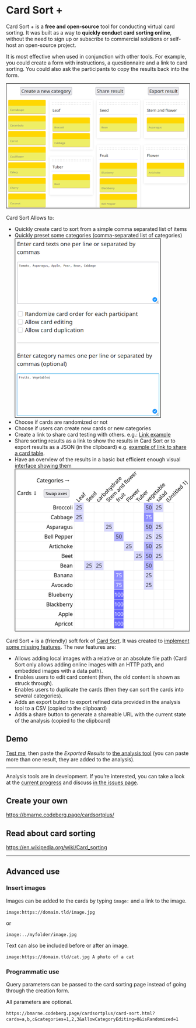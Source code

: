 # Card Sort +

Card Sort + is a **free and open-source** tool for conducting virtual card sorting. It was built as a way to **quickly conduct card sorting online**, without the need to sign up or subscribe to commercial solutions or self-host an open-source project.

It is most effective when used in conjunction with other tools. For example, you could create a form with instructions, a questionnaire and a link to card sorting. You could also ask the participants to copy the results back into the form.

[![Screenshot showing a card sort already started](./images/sort_s.png)](./images/sort.png)

Card Sort Allows to:

- Quickly create card to sort from a simple comma separated list of items  
- Quickly preset some categories (comma-separated list of categories)
[![Screenshot showing how to set cards and categories](./images/set_cards_cats_s.png)](./images/set_cards_cats.png)
- Choose if cards are randomized or not
- Choose if users can create new cards or new categories
- Create a link to share card testing with others. e.g.: [Link example](https://bmarne.codeberg.page/cardsortplus/card-sort.html#eJw9kcFOwzAMhl8FlesuXHdBUGAHNq1ikxBCHNzgtdaSOHITpgnx7iTOOlXK_9lyftvpb3PbLD-bhxAsNousQoZjIYlkRj5qdgogMKSp8A8b-OZMj-DzVwDBq2BUsfamwxBQSmTBHHsUOWuQ8MrCxrCljC30PQyo5CNYTqEGAq5nC5VFx2ohWTpYPql7ixbVrR0vti0b9kkrWcpUrYCfe7bJJNfrzSeIpcfzMASbm2Z8oSGfKxBLpgDzdB12JRDwIIniHGR9pRPNuTXiUcWxV40xmVK0JldkA34ob7ZJ0yjMLuPWk9Zu84C6fAcBzqAgk6dQCMGMVaVKOckjXP5XZ1Px6tjhkH3qUh1HiKVbl1w4UmnyBt80jQpTmLfaBfLVfxcFTnN6z65e3yepY7xnX3Fodd4PcM3Xorlvlnd__zI6t8U=)
- Share sorting results as a link to show the results in Card Sort or to export results as a JSON (in the clipboard) e.g. [example of link to share a card table](https://bmarne.codeberg.page/cardsortplus/card-sort.html#eJxFUcFuwjAM_RXUXbnsymWCbnAYiGogTdO0gxtMG5HEkZsMoWn_vtgFpkp5z4n9_Oz-VGuEYzX7rBZMxpCz1bSqoW2hw-prWu0QD_qKEDRO6CcQDpOjozOyPM2HCAxdHuR9ydkmLXAZW2S-FL2FA3O6B-jcpMEYS3WJIJSvkPk3GTiQsBgdKrI1lFT1vxkna3o6qbl9bsfbBaLmPUhQQ0jgKEfUURh8Sw5GzkVPSHb2OkCJ0KE6q_urxZoMhayZxEGAIdz819lk32rlMyTp8dJ10ZWmhS5tV84VsLNGCNFw38KKIeJR93MNCr7as73drRFPCp6CYkrZSNLaeoENhE4WtMlDz0S-0G2wmrstBjvJaSDCBZTwEGwUhmD6EXkEOW1AuC66cVm0GvLYFZ1xqIYSJOnWZB9PVpq8wcEOvZIh3qbaRRtG_V1iON-u9-TH8n3m0cZ70WWPTv1-gJf_9VTNHn__AI5qzhg=).
- Have an overview of the results in a basic but efficient enough visual interface showing them  
![Screenshot showing results in a table with a percentage of each answer for each category](./images/results.png)

Card Sort + is a (friendly) soft fork of [Card Sort](https://github.com/indigane/cardsort). It was created to [implement some missing features](https://github.com/indigane/cardsort/pull/6). The new features are:

- Allows adding local images with a relative or an absolute file path (Card Sort only allows adding online images with an HTTP path, and embedded images with a data path).
- Enables users to edit card content (then, the old content is shown as struck through).
- Enables users to duplicate the cards (then they can sort the cards into several categories).
- Adds an export button to export refined data provided in the analysis tool to a CSV (copied to the clipboard)
- Adds a share button to generate a shareable URL with the current state of the analysis (copied to the clipboard)

## Demo


[Test me](https://bmarne.codeberg.page/cardsortplus/card-sort.html#eJw9kcFOwzAMhl8FlesuXHdBUGAHNq1ikxBCHNzgtdaSOHITpgnx7iTOOlXK_9lyftvpb3PbLD-bhxAsNousQoZjIYlkRj5qdgogMKSp8A8b-OZMj-DzVwDBq2BUsfamwxBQSmTBHHsUOWuQ8MrCxrCljC30PQyo5CNYTqEGAq5nC5VFx2ohWTpYPql7ixbVrR0vti0b9kkrWcpUrYCfe7bJJNfrzSeIpcfzMASbm2Z8oSGfKxBLpgDzdB12JRDwIIniHGR9pRPNuTXiUcWxV40xmVK0JldkA34ob7ZJ0yjMLuPWk9Zu84C6fAcBzqAgk6dQCMGMVaVKOckjXP5XZ1Px6tjhkH3qUh1HiKVbl1w4UmnyBt80jQpTmLfaBfLVfxcFTnN6z65e3yepY7xnX3Fodd4PcM3Xorlvlnd__zI6t8U=), then paste the *Exported Results* to [the analysis tool](https://bmarne.codeberg.page/cardsortplus/analysis.html) (you can paste more than one result, they are added to the analysis). 

-----

Analysis tools are in development. If you’re interested, you can take a look at the [current progress](https://indigane.github.io/cardsort/analysis.html) and discuss [in the issues page](https://github.com/indigane/cardsort/issues/2).



## Create your own


<https://bmarne.codeberg.page/cardsortplus/>


## Read about card sorting

<https://en.wikipedia.org/wiki/Card_sorting>


-----

## Advanced use

### Insert images

Images can be added to the cards by typing `image:` and a link to the image.

```
image:https://domain.tld/image.jpg
```

or

```
image:../myfolder/image.jpg
```

Text can also be included before or after an image.

```
image:https://domain.tld/cat.jpg A photo of a cat
```

### Programmatic use

Query parameters can be passed to the card sorting page instead of going through the creation form.

All parameters are optional.

```url
https://bmarne.codeberg.page/cardsortplus/card-sort.html?cards=a,b,c&categories=1,2,3&allowCategoryEditing=0&isRandomized=1
```
